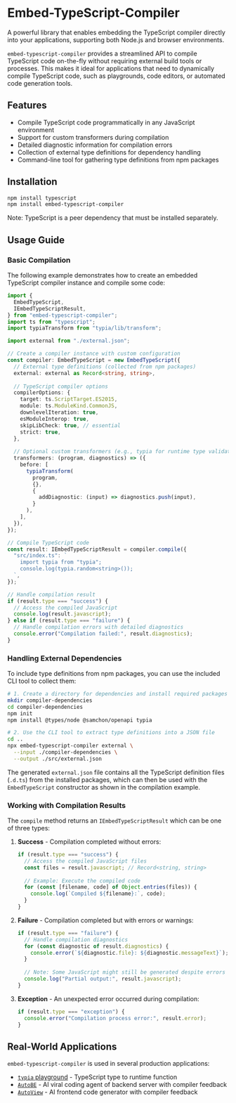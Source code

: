 # Embed-TypeScript-Compiler

A powerful library that enables embedding the TypeScript compiler directly into your applications, supporting both Node.js and browser environments.

`embed-typescript-compiler` provides a streamlined API to compile TypeScript code on-the-fly without requiring external build tools or processes. This makes it ideal for applications that need to dynamically compile TypeScript code, such as playgrounds, code editors, or automated code generation tools.

## Features

- Compile TypeScript code programmatically in any JavaScript environment
- Support for custom transformers during compilation
- Detailed diagnostic information for compilation errors
- Collection of external type definitions for dependency handling
- Command-line tool for gathering type definitions from npm packages

## Installation

```bash
npm install typescript
npm install embed-typescript-compiler
```

Note: TypeScript is a peer dependency that must be installed separately.

## Usage Guide

### Basic Compilation

The following example demonstrates how to create an embedded TypeScript compiler instance and compile some code:

```typescript
import {
  EmbedTypeScript,
  IEmbedTypeScriptResult,
} from "embed-typescript-compiler";
import ts from "typescript";
import typiaTransform from "typia/lib/transform";

import external from "./external.json";

// Create a compiler instance with custom configuration
const compiler: EmbedTypeScript = new EmbedTypeScript({
  // External type definitions (collected from npm packages)
  external: external as Record<string, string>,
  
  // TypeScript compiler options
  compilerOptions: {
    target: ts.ScriptTarget.ES2015,
    module: ts.ModuleKind.CommonJS,
    downlevelIteration: true,
    esModuleInterop: true,
    skipLibCheck: true, // essential
    strict: true,
  },
  
  // Optional custom transformers (e.g., typia for runtime type validation)
  transformers: (program, diagnostics) => ({
    before: [
      typiaTransform(
        program,
        {},
        {
          addDiagnostic: (input) => diagnostics.push(input),
        }
      ),
    ],
  }),
});

// Compile TypeScript code
const result: IEmbedTypeScriptResult = compiler.compile({
  "src/index.ts": `
    import typia from "typia";
    console.log(typia.random<string>());
  `,
});

// Handle compilation result
if (result.type === "success") {
  // Access the compiled JavaScript
  console.log(result.javascript);
} else if (result.type === "failure") {
  // Handle compilation errors with detailed diagnostics
  console.error("Compilation failed:", result.diagnostics);
}
```

### Handling External Dependencies

To include type definitions from npm packages, you can use the included CLI tool to collect them:

```bash
# 1. Create a directory for dependencies and install required packages
mkdir compiler-dependencies
cd compiler-dependencies
npm init
npm install @types/node @samchon/openapi typia

# 2. Use the CLI tool to extract type definitions into a JSON file
cd ..
npx embed-typescript-compiler external \
  --input ./compiler-dependencies \
  --output ./src/external.json
```

The generated `external.json` file contains all the TypeScript definition files (`.d.ts`) from the installed packages, which can then be used with the `EmbedTypeScript` constructor as shown in the compilation example.

### Working with Compilation Results

The `compile` method returns an `IEmbedTypeScriptResult` which can be one of three types:

1. **Success** - Compilation completed without errors:
   ```typescript
   if (result.type === "success") {
     // Access the compiled JavaScript files
     const files = result.javascript; // Record<string, string>
     
     // Example: Execute the compiled code
     for (const [filename, code] of Object.entries(files)) {
       console.log(`Compiled ${filename}:`, code);
     }
   }
   ```

2. **Failure** - Compilation completed but with errors or warnings:
   ```typescript
   if (result.type === "failure") {
     // Handle compilation diagnostics
     for (const diagnostic of result.diagnostics) {
       console.error(`${diagnostic.file}: ${diagnostic.messageText}`);
     }
     
     // Note: Some JavaScript might still be generated despite errors
     console.log("Partial output:", result.javascript);
   }
   ```

3. **Exception** - An unexpected error occurred during compilation:
   ```typescript
   if (result.type === "exception") {
     console.error("Compilation process error:", result.error);
   }
   ```

## Real-World Applications



`embed-typescript-compiler` is used in several production applications:

- [`typia` playground](https://typia.io/playground) - TypeScript type to runtime function
- [`AutoBE`](https://github.com/wrtnlabs/autobe) - AI viral coding agent of backend server with compiler feedback
- [`AutoView`](https://github.com/wrtnlabs/autoview) - AI frontend code generator with compiler feedback
